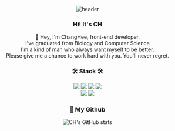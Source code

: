 
<div align=center>

![header](https://capsule-render.vercel.app/api?type=shark&color=gradient&height=150&section=header&fontSize=90)
<br/>

### Hi! It's CH
👋 Hey,
I'm ChangHee, front-end developer. 
<br/>
I've graduated from Biology and Computer Science
<br/>
I'm a kind of man who always want myself to be better.
<br/>
Please give me a chance to work hard with you. You'll never regret.

### 🛠 Stack 🛠

<img src="https://img.shields.io/badge/HTML5-E34F26?style=flat-square&logo=HTML5&logoColor=white"/></a>
<img src="https://img.shields.io/badge/CSS3-1572B6?style=flat-square&logo=CSS3&logoColor=white"/></a>
<img src="https://img.shields.io/badge/JavaScript-F7DF1E?style=flat-square&logo=JavaScript&logoColor=white"/></a> 
<img src="https://img.shields.io/badge/React-61DAFB?style=flat-square&logo=React&logoColor=white"/></a>
<br>
<img src="https://img.shields.io/badge/Flask-000000?style=flat-square&logo=Flask&logoColor=white"/></a>
<img src="https://img.shields.io/badge/Python-3776AB?style=flat-square&logo=Python&logoColor=white"/></a>


### 🎨 My Github

![CH's GitHub stats](https://github-readme-stats.vercel.app/api?username=PiperChang&show_icons=true&theme=radical)

<!-- ###  Algorithm Level
[![Solved.ac Profile](http://mazassumnida.wtf/api/generate_badge?boj=goddhqj8000)](https://solved.ac/goddhqj8000)<br/>
 -->
</div>












<!--
**PiperChang/PiperChang** is a ✨ _special_ ✨ repository because its `README.md` (this file) appears on your GitHub profile.

Here are some ideas to get you started:

- 🔭 I’m currently working on ...
- 🌱 I’m currently learning ...
- 👯 I’m looking to collaborate on ...
- 🤔 I’m looking for help with ...
- 💬 Ask me about ...
- 📫 How to reach me: ...
- 😄 Pronouns: ...
- ⚡ Fun fact: ...
-->

